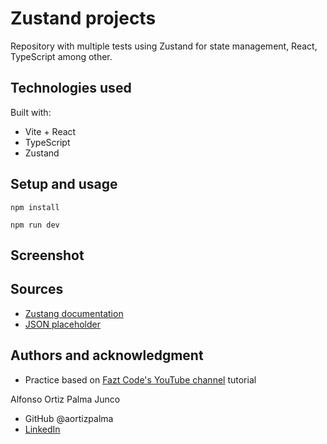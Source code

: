 # Zustand projects

Repository with multiple tests using Zustand for state management, React, TypeScript among other.

## Technologies used

Built with:

- Vite + React
- TypeScript
- Zustand

## Setup and usage

`npm install`

`npm run dev`

## Screenshot

## Sources

- [Zustang documentation](https://docs.pmnd.rs/zustand/getting-started/introduction)
- [JSON placeholder](https://docs.pmnd.rs/zustand/getting-started/introduction)

## Authors and acknowledgment

- Practice based on [Fazt Code's YouTube channel](https://www.youtube.com/watch?v=pAHPHivDbuE) tutorial

Alfonso Ortiz Palma Junco

- GitHub @aortizpalma
- [LinkedIn](https://www.linkedin.com/in/ortizpalma/)
